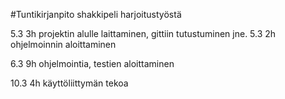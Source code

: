 #Tuntikirjanpito shakkipeli harjoitustyöstä

5.3 3h projektin alulle laittaminen, gittiin tutustuminen jne.
5.3 2h ohjelmoinnin aloittaminen

6.3 9h ohjelmointia, testien aloittaminen

10.3 4h käyttöliittymän tekoa
